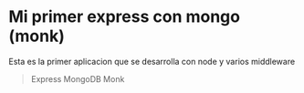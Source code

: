 # Mi primer express con mongo (monk)

Esta es la primer aplicacion que se desarrolla con node y varios middleware

> Express
> MongoDB
> Monk

